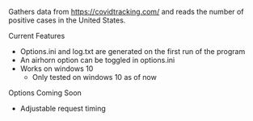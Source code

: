 Gathers data from https://covidtracking.com/ and reads the number of positive cases in the United States. 
 
Current Features
<ul>
<li>Options.ini and log.txt are generated on the first run of the program</li>
<li>An airhorn option can be toggled in options.ini</li>
<li>Works on windows 10
<ul>
<li>Only tested on windows 10 as of now</li>
</ul>
</li>
</ul>

Options Coming Soon
<ul>
<li>Adjustable request timing</li>
</ul>
